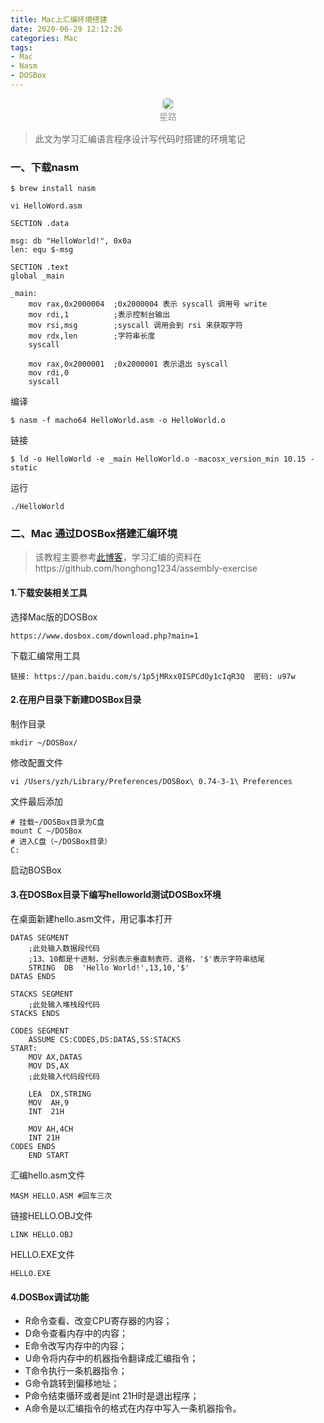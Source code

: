 ```yaml
---
title: Mac上汇编环境搭建
date: 2020-06-29 12:12:26
categories: Mac
tags:
- Mac
- Nasm
- DOSBox
---
```


<center>
    <img style="border-radius: 0.3125em;
    box-shadow: 0 2px 4px 0 rgba(34,36,38,.12),0 2px 10px 0 rgba(34,36,38,.08);" 
    src="https://s1.ax1x.com/2020/06/29/NWb44U.md.jpg">
    <br>
    <div style="color:orange;
    display: inline-block;
    color: #999;
    padding: 2px;">星路</div>
</center>

> 此文为学习汇编语言程序设计写代码时搭建的环境笔记

<!-- more -->

### 一、下载nasm
```
$ brew install nasm
```
```
vi HelloWord.asm
```
```
SECTION .data
 
msg: db "HelloWorld!", 0x0a
len: equ $-msg
 
SECTION .text
global _main
 
_main:
    mov rax,0x2000004  ;0x2000004 表示 syscall 调用号 write
    mov rdi,1          ;表示控制台输出
    mov rsi,msg        ;syscall 调用会到 rsi 来获取字符
    mov rdx,len        ;字符串长度
    syscall
 
    mov rax,0x2000001  ;0x2000001 表示退出 syscall
    mov rdi,0
    syscall
```
编译
```
$ nasm -f macho64 HelloWorld.asm -o HelloWorld.o
```
链接
```
$ ld -o HelloWorld -e _main HelloWorld.o -macosx_version_min 10.15 -static
```
运行
```
./HelloWorld
```

### 二、Mac 通过DOSBox搭建汇编环境

> 该教程主要参考[此博客](https://www.e-learn.cn/topic/3366973)，学习汇编的资料在https://github.com/honghong1234/assembly-exercise

#### 1.下载安装相关工具
选择Mac版的DOSBox
```
https://www.dosbox.com/download.php?main=1
```
下载汇编常用工具
```
链接: https://pan.baidu.com/s/1p5jMRxx0ISPCdOy1cIqR3Q  密码: u97w
```

#### 2.在用户目录下新建DOSBox目录

制作目录
```
mkdir ~/DOSBox/
```
修改配置文件
```
vi /Users/yzh/Library/Preferences/DOSBox\ 0.74-3-1\ Preferences
```
文件最后添加
```
# 挂载~/DOSBox目录为C盘
mount C ~/DOSBox
# 进入C盘（~/DOSBox目录）
C:
```
启动BOSBox

#### 3.在DOSBox目录下编写helloworld测试DOSBox环境
在桌面新建hello.asm文件，用记事本打开
```
DATAS SEGMENT
    ;此处输入数据段代码  
    ;13、10都是十进制，分别表示垂直制表符、退格，'$'表示字符串结尾
    STRING  DB  'Hello World!',13,10,'$'
DATAS ENDS

STACKS SEGMENT
    ;此处输入堆栈段代码
STACKS ENDS

CODES SEGMENT
    ASSUME CS:CODES,DS:DATAS,SS:STACKS
START:
    MOV AX,DATAS
    MOV DS,AX
    ;此处输入代码段代码
    
    LEA  DX,STRING
    MOV  AH,9
    INT  21H
    
    MOV AH,4CH
    INT 21H
CODES ENDS
    END START
```
汇编hello.asm文件
```
MASM HELLO.ASM #回车三次
```
链接HELLO.OBJ文件
```
LINK HELLO.OBJ
```
HELLO.EXE文件
```
HELLO.EXE
```

#### 4.DOSBox调试功能

- R命令查看、改变CPU寄存器的内容；
- D命令查看内存中的内容；
- E命令改写内存中的内容；
- U命令将内存中的机器指令翻译成汇编指令；
- T命令执行一条机器指令；
- G命令跳转到偏移地址；
- P命令结束循环或者是int 21H时是退出程序；
- A命令是以汇编指令的格式在内存中写入一条机器指令。

